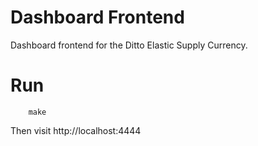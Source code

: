 # Dashboard Frontend

Dashboard frontend for the Ditto Elastic Supply Currency.

# Run

```
    make
```

Then visit http://localhost:4444
